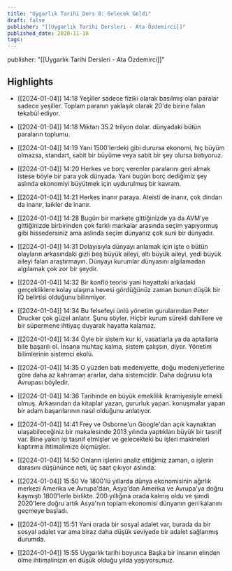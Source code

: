 ```yaml
---
title: "Uygarlık Tarihi Ders 8: Gelecek Geldi"
draft: false
publisher: "[[Uygarlık Tarihi Dersleri - Ata Özdemirci]]"
published_date: 2020-11-18
tags:
---
```

publisher: "[[Uygarlık Tarihi Dersleri - Ata Özdemirci]]"


## Highlights
* [[2024-01-04]] 14:18  Yeşiller sadece fiziki olarak basılmış olan paralar sadece yeşiller. Toplam paranın yaklaşık olarak 20'de birine falan tekabül ediyor.

* [[2024-01-04]] 14:18  Miktarı 35.2 trilyon dolar. dünyadaki bütün paraların toplumu.

* [[2024-01-04]] 14:19  Yani 1500'lerdeki gibi durursa ekonomi, hiç büyüm olmazsa, standart, sabit bir büyüme veya sabit bir şey olursa batıyoruz.

* [[2024-01-04]] 14:20  Herkes ve borç verenler paralarını geri almak istese böyle bir para yok dünyada. Yani bugün borç dediğimiz şey aslında ekonomiyi büyütmek için uydurulmuş bir kavram.

* [[2024-01-04]] 14:21  Herkes inanır paraya. Ateisti de inanır, çok dindarı da inanır, laikler de inanır.

* [[2024-01-04]] 14:28  Bugün bir markete gittiğinizde ya da AVM'ye gittiğinizde birbirinden çok farklı markalar arasında seçim yapıyormuş gibi hissedersiniz ama aslında seçim dünyanız çok suni bir dünyadır.

* [[2024-01-04]] 14:31  Dolayısıyla dünyayı anlamak için işte o bütün olayların arkasındaki gizli beş büyük aileyi, altı büyük aileyi, yedi büyük aileyi falan araştırmayın. Dünyayı kurumlar dünyasını algılamadan algılamak çok zor bir şeydir.

* [[2024-01-04]] 14:32  Bir konflö teorisi yani hayattaki arkadaki gerçekliklere kolay ulaşma hevesi gördüğünüz zaman bunun düşük bir IQ belirtisi olduğunu bilinmiyor.

* [[2024-01-04]] 14:34  Bu felsefeyi ünlü yönetim gurularından Peter Drucker çok güzel anlatır. Şunu söyler. Hiçbir kurum sürekli dahillere ve bir süpermene ihtiyaç duyarak hayatta kalamaz.

* [[2024-01-04]] 14:34  Öyle bir sistem kur ki, vasatlarla ya da aptallarla bile başarılı ol. İnsana muhtaç kalma, sistem çalışsın, diyor. Yönetim bilimlerinin sistemci ekolü.

* [[2024-01-04]] 14:35  O yüzden batı medeniyette, doğu medeniyetlerine göre daha az kahraman ararlar, daha sistemcidir. Daha doğrusu kıta Avrupası böyledir.

* [[2024-01-04]] 14:36  Tarihinde en büyük emeklilik ikramiyesiyle emekli olmuş. Arkasından da kitaplar yazan, gururluk yapan. konuşmalar yapan bir adam başarılarının nasıl olduğunu anlatıyor.

* [[2024-01-04]] 14:41  Frey ve Osborne'un Google'dan açık kaynaktan ulaşabileceğiniz bir makalesinde 2013 yılında yaptıkları büyük bir tasnif var. Bine yakın işi tasnif etmişler ve gelecekteki bu işleri makineleri kaptırma ihtimalimize ölçmüşler.

* [[2024-01-04]] 14:50  Onların işlerini analiz ettiğimiz zaman, o işlerin darasını düşününce neti, üç saat çıkıyor aslında.

* [[2024-01-04]] 15:50  Ve 1800'lü yıllarda dünya ekonomisinin ağırlık merkezi Amerika ve Avrupa'dan, Asya'dan Amerika ve Avrupa'ya doğru kaymıştı 1800'lerle birlikte. 200 yıllığına orada kalmış oldu ve şimdi 2020'lere doğru artık Asya'nın toplam ekonomisi dünyanın geri kalanını geçmeye başladı.

* [[2024-01-04]] 15:51  Yani orada bir sosyal adalet var, burada da bir sosyal adalet var ama biraz daha düşük seviyede bir adalet sağlanmış durumda.

* [[2024-01-04]] 15:55  Uygarlık tarihi boyunca Başka bir insanın elinden ölme ihtimalinizin en düşük olduğu yılda yaşıyorsunuz.

